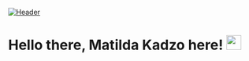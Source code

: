 [![Header](https://raw.githubusercontent.com/MartinHeinz/<OWNER>/<OWNER>/readme_header.png "Header")](https://some-url.dev/)
# Hello there, Matilda Kadzo here! <img src="https://raw.githubusercontent.com/MartinHeinz/MartinHeinz/master/wave.gif" width="30px">
<div align="center">
  <img src="https://www.google.com/imgres?imgurl=https%3A%2F%2Fwww.meritglobaltraining.com%2Fimages%2Fdata1.png&imgrefurl=https%3A%2F%2Fwww.meritglobaltraining.com%2Fdata-sciences.html&tbnid=1TFkVHSxbUKplM&vet=10CHIQMyiaAWoXChMIgPb4rpnz-AIVAAAAAB0AAAAAEAI..i&docid=NLGGX7gFf010pM&w=500&h=282&q=data%20science%20image&ved=0CHIQMyiaAWoXChMIgPb4rpnz-AIVAAAAAB0AAAAAEAI/>
</div>
